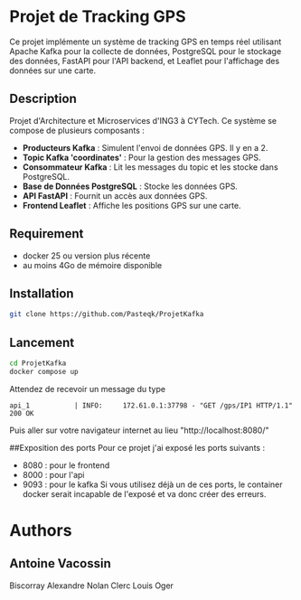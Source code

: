 # Projet de Tracking GPS

Ce projet implémente un système de tracking GPS en temps réel utilisant Apache Kafka pour la collecte de données, PostgreSQL pour le stockage des données, FastAPI pour l'API backend, et Leaflet pour l'affichage des données sur une carte.

## Description
Projet d'Architecture et Microservices d'ING3 à CYTech.
Ce système se compose de plusieurs composants :
- **Producteurs Kafka** : Simulent l'envoi de données GPS. Il y en a 2.
- **Topic Kafka 'coordinates'** : Pour la gestion des messages GPS.
- **Consommateur Kafka** : Lit les messages du topic et les stocke dans PostgreSQL.
- **Base de Données PostgreSQL** : Stocke les données GPS.
- **API FastAPI** : Fournit un accès aux données GPS.
- **Frontend Leaflet** : Affiche les positions GPS sur une carte.

## Requirement

- docker 25 ou version plus récente
- au moins 4Go de mémoire disponible

## Installation 
```bash
git clone https://github.com/Pasteqk/ProjetKafka
```

## Lancement
```bash
cd ProjetKafka
docker compose up
```
Attendez de recevoir un message du type 
```
api_1           | INFO:     172.61.0.1:37798 - "GET /gps/IP1 HTTP/1.1" 200 OK
```
Puis aller sur votre navigateur internet au lieu "http://localhost:8080/"

##Exposition des ports
Pour ce projet j'ai exposé les ports suivants :
- 8080 : pour le frontend
- 8000 : pour l'api
- 9093 : pour le kafka
Si vous utilisez déjà un de ces ports, le container docker serait incapable de l'exposé et va donc créer des erreurs.

# Authors

## Antoine Vacossin
Biscorray Alexandre
Nolan Clerc
Louis Oger
